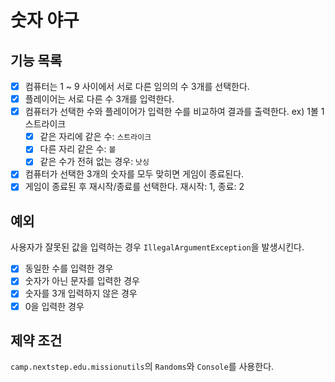 # 숫자 야구

## 기능 목록

- [x] 컴퓨터는 1 ~ 9 사이에서 서로 다른 임의의 수 3개를 선택한다.
- [x] 플레이어는 서로 다른 수 3개를 입력한다.
- [x] 컴퓨터가 선택한 수와 플레이어가 입력한 수를 비교하여 결과를 출력한다. ex) 1볼 1스트라이크
    - [x] 같은 자리에 같은 수: `스트라이크`
    - [x] 다른 자리 같은 수: `볼`
    - [x] 같은 수가 전혀 없는 경우: `낫싱`
- [x] 컴퓨터가 선택한 3개의 숫자를 모두 맞히면 게임이 종료된다.
- [x] 게임이 종료된 후 재시작/종료를 선택한다. 재시작: 1, 종료: 2

## 예외

사용자가 잘못된 값을 입력하는 경우 `IllegalArgumentException`을 발생시킨다.

- [x] 동일한 수를 입력한 경우
- [x] 숫자가 아닌 문자를 입력한 경우
- [x] 숫자를 3개 입력하지 않은 경우
- [x] 0을 입력한 경우

## 제약 조건

`camp.nextstep.edu.missionutils`의 `Randoms`와 `Console`를 사용한다.
